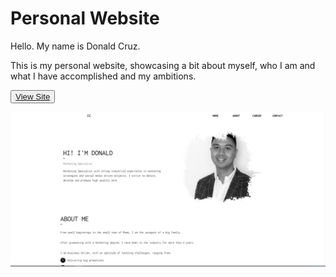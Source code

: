 # Personal Website

Hello. My name is Donald Cruz.

This is my personal website, showcasing a bit about myself, who I am and what I have accomplished and my ambitions.

<button><a href="https://donaldcruz.github.io/" target="_blank">View Site</a></button>

<img src="site_image.png" alt="Donald Cruz Page">
